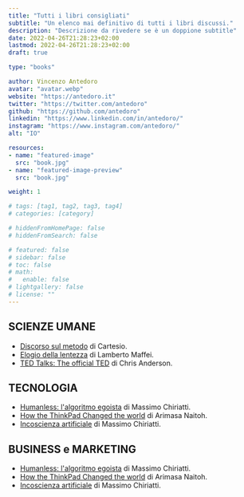 ```yaml
---
title: "Tutti i libri consigliati"
subtitle: "Un elenco mai definitivo di tutti i libri discussi."
description: "Descrizione da rivedere se è un doppione subtitle"
date: 2022-04-26T21:28:23+02:00
lastmod: 2022-04-26T21:28:23+02:00
draft: true

type: "books"

author: Vincenzo Antedoro
avatar: "avatar.webp"
website: "https://antedoro.it"
twitter: "https://twitter.com/antedoro"
github: "https://github.com/antedoro"
linkedin: "https://www.linkedin.com/in/antedoro/"
instagram: "https://www.instagram.com/antedoro/"
alt: "IO"

resources:
- name: "featured-image"
  src: "book.jpg"
- name: "featured-image-preview"
  src: "book.jpg"

weight: 1

# tags: [tag1, tag2, tag3, tag4]
# categories: [category]

# hiddenFromHomePage: false
# hiddenFromSearch: false

# featured: false
# sidebar: false
# toc: false
# math:
#   enable: false
# lightgallery: false
# license: ""
---
```


## SCIENZE UMANE

- [Discorso sul metodo](https://amzn.to/3vRgPU3) di Cartesio.
- [ Elogio della lentezza](https://amzn.to/3sknELQ) di Lamberto Maffei.
- [TED Talks: The official TED](https://amzn.to/3LQ8A01) di Chris Anderson.

## TECNOLOGIA

- [Humanless: l'algoritmo egoista](https://amzn.to/3wg3x2b) di Massimo Chiriatti.
- [How the ThinkPad Changed the world](https://amzn.to/3FpTuMe) di Arimasa Naitoh.
- [Incoscienza artificiale](https://amzn.to/395VPQB) di Massimo Chiriatti.

## BUSINESS e MARKETING

- [Humanless: l'algoritmo egoista](https://amzn.to/3wg3x2b) di Massimo Chiriatti.
- [How the ThinkPad Changed the world](https://amzn.to/3FpTuMe) di Arimasa Naitoh.
- [Incoscienza artificiale](https://amzn.to/395VPQB) di Massimo Chiriatti.
